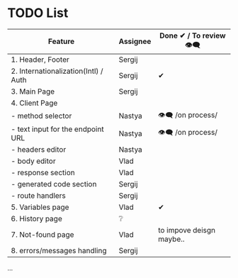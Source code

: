 # TODO List

| Feature                              | Assignee | Done ✔ / To review 👁‍🗨   |
| ------------------------------------ | -------- | ------------------------ |
| 1. Header, Footer                    | Sergij   |
| 2. Internationalization(Intl) / Auth | Sergij   | ✔                       |
| 3. Main Page                         | Sergij   |
| 4. Client Page                       |          |                          |
| - method selector                    | Nastya   | 👁‍🗨 /on process/          |
| - text input for the endpoint URL    | Nastya   | 👁‍🗨 /on process/          |
| - headers editor                     | Nastya   |
| - body editor                        | Vlad     |
| - response section                   | Vlad     |
| - generated code section             | Sergij   |
| - route handlers                     | Sergij   |
| 5. Variables page                    | Vlad     | ✔                       |
| 6. History page                      | ❔       |
| 7. Not-found page                    | Vlad     | to impove deisgn maybe.. |
| 8. errors/messages handling          | Sergij   |

...
